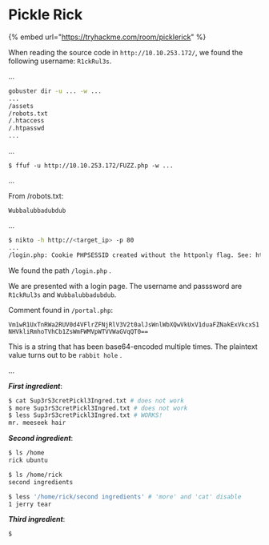 # Pickle Rick

{% embed url="https://tryhackme.com/room/picklerick" %}

When reading the source code in `http://10.10.253.172/`, we found the following username: `R1ckRul3s`.

...

```bash
gobuster dir -u ... -w ...
...
/assets
/robots.txt
/.htaccess
/.htpasswd
...
```

...

```
$ ffuf -u http://10.10.253.172/FUZZ.php -w ...
```

...

From /robots.txt:

`Wubbalubbadubdub`

...

```bash
$ nikto -h http://<target_ip> -p 80
...
/login.php: Cookie PHPSESSID created without the httponly flag. See: https://developer.mozilla.org/en-US/docs/Web/HTTP/Cookies
```

We found the path `/login.php` .



We are presented with a login page. The username and passsword are `R1ckRul3s` and `Wubbalubbadubdub`.

Comment found in `/portal.php`:

`Vm1wR1UxTnRWa2RUV0d4VFlrZFNjRlV3V2t0alJsWnlWbXQwVkUxV1duaFZNakExVkcxS1NHVkliRmhoTVhCb1ZsWmFWMVpWTVVWaGVqQT0==`

This is a string that has been base64-encoded multiple times. The plaintext value turns out to be `rabbit hole` .

...

_**First ingredient**_:

```bash
$ cat Sup3rS3cretPickl3Ingred.txt # does not work
$ more Sup3rS3cretPickl3Ingred.txt # does not work
$ less Sup3rS3cretPickl3Ingred.txt # WORKS!
mr. meeseek hair


```

_**Second ingredient**_:

```bash
$ ls /home
rick ubuntu

$ ls /home/rick
second ingredients

$ less '/home/rick/second ingredients' # 'more' and 'cat' disable
1 jerry tear

```

_**Third ingredient**_:

```
$
```
